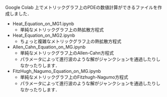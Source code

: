 Google Colab 上でメトリックグラフ上のPDEの数値計算ができるファイルを作成しました．

- Heat_Equation_on_MG1.ipynb
  - 単純なメトリックグラフ上の熱拡散方程式
- Heat_Equation_on_MG2.ipynb
  - ちょっと複雑なメトリックグラフ上の熱拡散方程式
- Allen_Cahn_Equation_on_MG.ipynb
  - 単純なメトリックグラフ上のAllen-Cahn方程式
  - パラメータによって進行波のような解がジャンクションを通過したりしなかったりします．
- FitzHugh_Nagumo_Equation_on_MG.ipynb
  - 単純なメトリックグラフ上のFitzhugh-Nagumo方程式
  - パラメータによって進行波のような解がジャンクションを通過したりしなかったりします．
